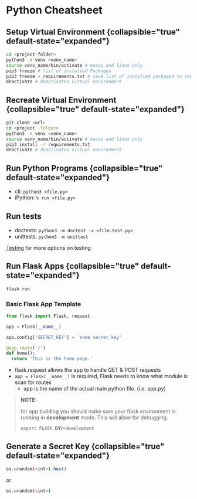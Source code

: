 # Python Cheatsheet

## Setup Virtual Environment {collapsible="true" default-state="expanded"}

```bash
cd <project-folder>
python3 -m venv <venv_name>
source venv_name/bin/activate # macos and linux only
pip3 freeze # list of installed Packages
pip3 freeze > requirements.txt # save list of installed packaged to requirements.txt
deactivate # deactivates virtual environment
```

## Recreate Virtual Environment {collapsible="true" default-state="expanded"}

```bash
git clone <url>
cd <project -folder>
python3 -m venv <venv_name>
source venv_name/bin/activate # macos and linux only
pip3 install -r requirements.txt
deactivate # deactivates virtual environment
```

## Run Python Programs {collapsible="true" default-state="expanded"}

- cli: `python3 <file.py>`
- iPython: `% run <file.py>`

## Run tests

- doctests: `python3 -m doctest -v <file.test.py>`
- unittests: `python3 -m unittest`

[//]: # (TODO: resolve link to python testing)
[Testing](../testing/python/python.testing.md) for more options on testing

## Run Flask Apps {collapsible="true" default-state="expanded"}

```bash
flask run
```

### Basic Flask App Template

```python
from flask import Flask, request

app = Flask(__name__)

app.config['SECRET_KEY'] = 'some secret key'

@app.route('/')
def home():
  return 'This is the home page.'
```

- flask.request allows the app to handle GET & POST requests
- `app = Flask(__name__)` is required, Flask needs to know what module is scan for routes
    - app is the name of the actual main python file. (i.e. app.py)

> **NOTE:**
>
> for app building you should make sure your flask environment is running in **development** mode. This will allow for
> debugging.
>
> `export FLASK_ENV=development`

## Generate a Secret Key {collapsible="true" default-state="expanded"}

```bash
os.urandom(<int>).hex()
```

or

```bash
os.urandom(<int>)
```

